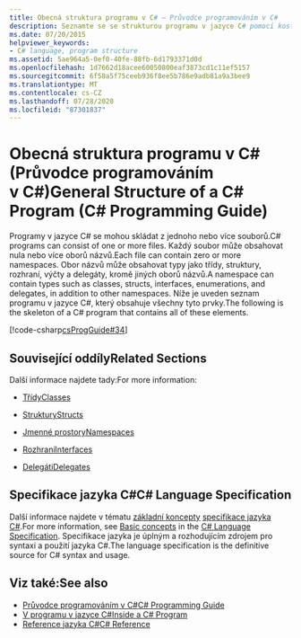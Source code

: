 ```yaml
---
title: Obecná struktura programu v C# – Průvodce programováním v C#
description: Seznamte se se strukturou programu v jazyce C# pomocí kostry programu, který obsahuje všechny požadované prvky pro program.
ms.date: 07/20/2015
helpviewer_keywords:
- C# language, program structure
ms.assetid: 5ae964a5-0ef0-40fe-88fb-6d1793371d0d
ms.openlocfilehash: 1d7662d18acee60050800eaf3873cd1c11ef5157
ms.sourcegitcommit: 6f58a5f75ceeb936f8ee5b786e9adb81a9a3bee9
ms.translationtype: MT
ms.contentlocale: cs-CZ
ms.lasthandoff: 07/28/2020
ms.locfileid: "87301837"
---
```

# <a name="general-structure-of-a-c-program-c-programming-guide"></a><span data-ttu-id="539df-103">Obecná struktura programu v C# (Průvodce programováním v C#)</span><span class="sxs-lookup"><span data-stu-id="539df-103">General Structure of a C# Program (C# Programming Guide)</span></span>
<span data-ttu-id="539df-104">Programy v jazyce C# se mohou skládat z jednoho nebo více souborů.</span><span class="sxs-lookup"><span data-stu-id="539df-104">C# programs can consist of one or more files.</span></span> <span data-ttu-id="539df-105">Každý soubor může obsahovat nula nebo více oborů názvů.</span><span class="sxs-lookup"><span data-stu-id="539df-105">Each file can contain zero or more namespaces.</span></span> <span data-ttu-id="539df-106">Obor názvů může obsahovat typy jako třídy, struktury, rozhraní, výčty a delegáty, kromě jiných oborů názvů.</span><span class="sxs-lookup"><span data-stu-id="539df-106">A namespace can contain types such as classes, structs, interfaces, enumerations, and delegates, in addition to other namespaces.</span></span> <span data-ttu-id="539df-107">Níže je uveden seznam programu v jazyce C#, který obsahuje všechny tyto prvky.</span><span class="sxs-lookup"><span data-stu-id="539df-107">The following is the skeleton of a C# program that contains all of these elements.</span></span>  
  
 [!code-csharp[csProgGuide#34](~/samples/snippets/csharp/VS_Snippets_VBCSharp/csProgGuide/CS/class2.cs#34)]  
  
## <a name="related-sections"></a><span data-ttu-id="539df-108">Související oddíly</span><span class="sxs-lookup"><span data-stu-id="539df-108">Related Sections</span></span>  
 <span data-ttu-id="539df-109">Další informace najdete tady:</span><span class="sxs-lookup"><span data-stu-id="539df-109">For more information:</span></span>  
  
- [<span data-ttu-id="539df-110">Třídy</span><span class="sxs-lookup"><span data-stu-id="539df-110">Classes</span></span>](../classes-and-structs/classes.md)  
  
- [<span data-ttu-id="539df-111">Struktury</span><span class="sxs-lookup"><span data-stu-id="539df-111">Structs</span></span>](../../language-reference/builtin-types/struct.md)  
  
- [<span data-ttu-id="539df-112">Jmenné prostory</span><span class="sxs-lookup"><span data-stu-id="539df-112">Namespaces</span></span>](../namespaces/index.md)  
  
- [<span data-ttu-id="539df-113">Rozhraní</span><span class="sxs-lookup"><span data-stu-id="539df-113">Interfaces</span></span>](../interfaces/index.md)  
  
- [<span data-ttu-id="539df-114">Delegáti</span><span class="sxs-lookup"><span data-stu-id="539df-114">Delegates</span></span>](../delegates/index.md)  
  
## <a name="c-language-specification"></a><span data-ttu-id="539df-115">Specifikace jazyka C#</span><span class="sxs-lookup"><span data-stu-id="539df-115">C# Language Specification</span></span>  

<span data-ttu-id="539df-116">Další informace najdete v tématu [základní koncepty](~/_csharplang/spec/basic-concepts.md) [specifikace jazyka C#](/dotnet/csharp/language-reference/language-specification/introduction).</span><span class="sxs-lookup"><span data-stu-id="539df-116">For more information, see [Basic concepts](~/_csharplang/spec/basic-concepts.md) in the [C# Language Specification](/dotnet/csharp/language-reference/language-specification/introduction).</span></span> <span data-ttu-id="539df-117">Specifikace jazyka je úplným a rozhodujícím zdrojem pro syntaxi a použití jazyka C#.</span><span class="sxs-lookup"><span data-stu-id="539df-117">The language specification is the definitive source for C# syntax and usage.</span></span>
  
## <a name="see-also"></a><span data-ttu-id="539df-118">Viz také:</span><span class="sxs-lookup"><span data-stu-id="539df-118">See also</span></span>

- [<span data-ttu-id="539df-119">Průvodce programováním v C#</span><span class="sxs-lookup"><span data-stu-id="539df-119">C# Programming Guide</span></span>](../index.md)
- [<span data-ttu-id="539df-120">V programu v jazyce C#</span><span class="sxs-lookup"><span data-stu-id="539df-120">Inside a C# Program</span></span>](./index.md)
- [<span data-ttu-id="539df-121">Reference jazyka C#</span><span class="sxs-lookup"><span data-stu-id="539df-121">C# Reference</span></span>](../../language-reference/index.md)
